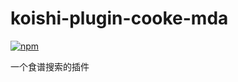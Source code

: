 # koishi-plugin-cooke-mda

[![npm](https://img.shields.io/npm/v/koishi-plugin-cooke-mda?style=flat-square)](https://www.npmjs.com/package/koishi-plugin-cooke-mda)

一个食谱搜索的插件
